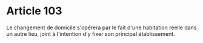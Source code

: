 # Article 103

Le changement de domicile s'opérera par le fait d'une habitation réelle dans un autre lieu, joint à l'intention d'y fixer son principal établissement.
